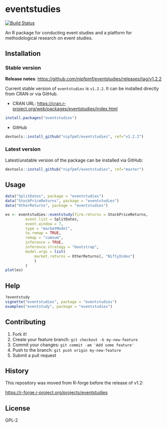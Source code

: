 # eventstudies

[![Build Status](https://travis-ci.org/nipfpmf/eventstudies.svg?branch=master)](https://travis-ci.org/nipfpmf/eventstudies)

An R package for conducting event studies and a platform for
methodological research on event studies.

## Installation

### Stable version
**Release notes**: https://github.com/nipfpmf/eventstudies/releases/tag/v1.2.2

Current stable version of `eventstudies` is `v1.2.2`. It can be
installed directly from CRAN or via GitHub.

* CRAN URL: https://cran.r-project.org/web/packages/eventstudies/index.html
```R
install.packages("eventstudies")                                                    
```

* GitHub
```R                                                                  
devtools::install_github("nipfpmf/eventstudies", ref="v1.2.2") 
```

### Latest version

Latest/unstable version of the package can be installed via GitHub:
```R
devtools::install_github("nipfpmf/eventstudies", ref="master")
```

## Usage

```R
data("SplitDates", package = "eventstudies")
data("StockPriceReturns", package = "eventstudies")
data("OtherReturns", package = "eventstudies")

es <- eventstudies::eventstudy(firm.returns = StockPriceReturns,
         event.list = SplitDates,
         event.window = 7,
         type = "marketModel",
         to.remap = TRUE,
         remap = "cumsum",
         inference = TRUE,
         inference.strategy = "bootstrap",
         model.args = list(
             market.returns = OtherReturns[, "NiftyIndex"]
             )
         )
plot(es)
```

## Help
```R
?eventstudy
vignette("eventstudies", package = "eventstudies")
examples("eventstudy", package = "eventstudies")
```

## Contributing

1. Fork it!
2. Create your feature branch: `git checkout -b my-new-feature`
3. Commit your changes: `git commit -am 'Add some feature'`
4. Push to the branch: `git push origin my-new-feature`
5. Submit a pull request

## History

This repository was moved from R-forge before the release of v1.2:

<https://r-forge.r-project.org/projects/eventstudies>

## License

GPL-2
